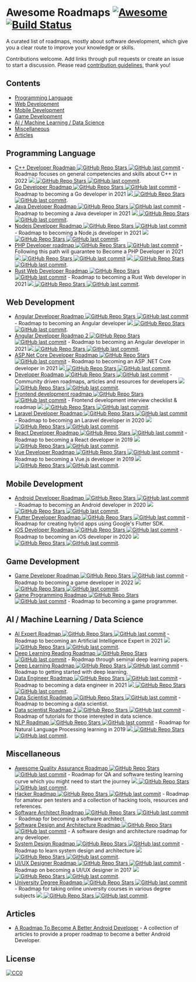 # Awesome Roadmaps [![Awesome](https://awesome.re/badge.svg)](https://awesome.re) [![Build Status](https://travis-ci.org/liuchong/awesome-roadmaps.svg?branch=master)](https://travis-ci.org/liuchong/awesome-roadmaps)

A curated list of roadmaps, mostly about software development, which give you a clear route to improve your knowledge or skills.

Contributions welcome.
Add links through pull requests or create an issue to start a discussion.
Please read [contribution guidelines](contributing.md), thank you!

## Contents

- [Programming Language](#programming-language)
- [Web Development](#web-development)
- [Mobile Development](#mobile-development)
- [Game Development](#game-development)
- [AI / Machine Learning / Data Science](#ai--machine-learning--data-science)
- [Miscellaneous](#miscellaneous)
- [Articles](#articles)

## Programming Language
- [C++ Developer Roadmap ![GitHub Repo Stars](https://img.shields.io/github/stars/salmer/CppDeveloperRoadmap) ![GitHub last commit](https://img.shields.io/github/last-commit/salmer/CppDeveloperRoadmap)](https://github.com/salmer/CppDeveloperRoadmap) - Roadmap focuses on general competencies and skills about C++ in 2022 [<img src="https://img.shields.io/badge/Roadmap-2022-green.svg"> ![GitHub Repo Stars](https://img.shields.io/github/stars/salmer/CppDeveloperRoadmap) ![GitHub last commit](https://img.shields.io/github/last-commit/salmer/CppDeveloperRoadmap)](https://github.com/salmer/CppDeveloperRoadmap).
- [Go Developer Roadmap ![GitHub Repo Stars](https://img.shields.io/github/stars/Alikhll/golang-developer-roadmap) ![GitHub last commit](https://img.shields.io/github/last-commit/Alikhll/golang-developer-roadmap)](https://github.com/Alikhll/golang-developer-roadmap) - Roadmap to becoming a Go developer in 2021 [<img src="https://img.shields.io/badge/Roadmap-2021-green.svg"> ![GitHub Repo Stars](https://img.shields.io/github/stars/Alikhll/golang-developer-roadmap) ![GitHub last commit](https://img.shields.io/github/last-commit/Alikhll/golang-developer-roadmap)](https://github.com/Alikhll/golang-developer-roadmap).
- [Java Developer Roadmap ![GitHub Repo Stars](https://img.shields.io/github/stars/s4kibs4mi/java-developer-roadmap) ![GitHub last commit](https://img.shields.io/github/last-commit/s4kibs4mi/java-developer-roadmap)](https://github.com/s4kibs4mi/java-developer-roadmap) - Roadmap to becoming a Java developer in 2021 [<img src="https://img.shields.io/badge/Roadmap-2021-green.svg"> ![GitHub Repo Stars](https://img.shields.io/github/stars/s4kibs4mi/java-developer-roadmap) ![GitHub last commit](https://img.shields.io/github/last-commit/s4kibs4mi/java-developer-roadmap)](https://github.com/s4kibs4mi/java-developer-roadmap).
- [Nodejs Developer Roadmap ![GitHub Repo Stars](https://img.shields.io/github/stars/aliyr/Nodejs-Developer-Roadmap) ![GitHub last commit](https://img.shields.io/github/last-commit/aliyr/Nodejs-Developer-Roadmap)](https://github.com/aliyr/Nodejs-Developer-Roadmap) - Roadmap to becoming a Node.js developer in 2021 [<img src="https://img.shields.io/badge/Roadmap-2021-green.svg"> ![GitHub Repo Stars](https://img.shields.io/github/stars/aliyr/Nodejs-Developer-Roadmap) ![GitHub last commit](https://img.shields.io/github/last-commit/aliyr/Nodejs-Developer-Roadmap)](https://github.com/aliyr/Nodejs-Developer-Roadmap).
- [PHP Developer roadmap ![GitHub Repo Stars](https://img.shields.io/github/stars/thecodeholic/php-developer-roadmap) ![GitHub last commit](https://img.shields.io/github/last-commit/thecodeholic/php-developer-roadmap)](https://github.com/thecodeholic/php-developer-roadmap) - Following this path will guarantee to Become a PHP Developer in 2021 [<img src="https://img.shields.io/badge/Roadmap-2021-green.svg"> ![GitHub Repo Stars](https://img.shields.io/github/stars/thecodeholic/php-developer-roadmap) ![GitHub last commit](https://img.shields.io/github/last-commit/thecodeholic/php-developer-roadmap)](https://github.com/thecodeholic/php-developer-roadmap) [<img src="https://img.shields.io/badge/YouTube-FF0000?logo=youtube"> ![GitHub Repo Stars](https://img.shields.io/github/stars/thecodeholic/php-developer-roadmap) ![GitHub last commit](https://img.shields.io/github/last-commit/thecodeholic/php-developer-roadmap)](https://github.com/thecodeholic/php-developer-roadmap).
- [Rust Web Developer Roadmap ![GitHub Repo Stars](https://img.shields.io/github/stars/anshulrgoyal/rust-web-developer-roadmap) ![GitHub last commit](https://img.shields.io/github/last-commit/anshulrgoyal/rust-web-developer-roadmap)](https://github.com/anshulrgoyal/rust-web-developer-roadmap) - Roadmap to becoming a Rust Web developer in 2021 [<img src="https://img.shields.io/badge/Roadmap-2021-green.svg"> ![GitHub Repo Stars](https://img.shields.io/github/stars/anshulrgoyal/rust-web-developer-roadmap) ![GitHub last commit](https://img.shields.io/github/last-commit/anshulrgoyal/rust-web-developer-roadmap)](https://github.com/anshulrgoyal/rust-web-developer-roadmap).


## Web Development
- [Angular Developer Roadmap ![GitHub Repo Stars](https://img.shields.io/github/stars/sulco/angular-developer-roadmap) ![GitHub last commit](https://img.shields.io/github/last-commit/sulco/angular-developer-roadmap)](https://github.com/sulco/angular-developer-roadmap) - Roadmap to becoming an Angular developer [<img src="https://img.shields.io/badge/Roadmap-2018-yellow.svg"> ![GitHub Repo Stars](https://img.shields.io/github/stars/sulco/angular-developer-roadmap) ![GitHub last commit](https://img.shields.io/github/last-commit/sulco/angular-developer-roadmap)](https://github.com/sulco/angular-developer-roadmap).
- [Angular Developer Roadmap 2 ![GitHub Repo Stars](https://img.shields.io/github/stars/saifaustcse/angular-developer-roadmap) ![GitHub last commit](https://img.shields.io/github/last-commit/saifaustcse/angular-developer-roadmap)](https://github.com/saifaustcse/angular-developer-roadmap) - Roadmap to becoming an Angular developer in 2021 [<img src="https://img.shields.io/badge/Roadmap-2021-green.svg"> ![GitHub Repo Stars](https://img.shields.io/github/stars/saifaustcse/angular-developer-roadmap) ![GitHub last commit](https://img.shields.io/github/last-commit/saifaustcse/angular-developer-roadmap)](https://github.com/saifaustcse/angular-developer-roadmap).
- [ASP.Net Core Developer Roadmap ![GitHub Repo Stars](https://img.shields.io/github/stars/MoienTajik/AspNetCore-Developer-Roadmap) ![GitHub last commit](https://img.shields.io/github/last-commit/MoienTajik/AspNetCore-Developer-Roadmap)](https://github.com/MoienTajik/AspNetCore-Developer-Roadmap) - Roadmap to becoming an ASP .NET Core developer in 2021 [<img src="https://img.shields.io/badge/Roadmap-2021-green.svg"> ![GitHub Repo Stars](https://img.shields.io/github/stars/MoienTajik/AspNetCore-Developer-Roadmap) ![GitHub last commit](https://img.shields.io/github/last-commit/MoienTajik/AspNetCore-Developer-Roadmap)](https://github.com/MoienTajik/AspNetCore-Developer-Roadmap).
- [Developer Roadmap ![GitHub Repo Stars](https://img.shields.io/github/stars/kamranahmedse/developer-roadmap) ![GitHub last commit](https://img.shields.io/github/last-commit/kamranahmedse/developer-roadmap)](https://github.com/kamranahmedse/developer-roadmap) - Community driven roadmaps, articles and resources for developers [<img src="https://img.shields.io/badge/Roadmap-2022-green.svg"> ![GitHub Repo Stars](https://img.shields.io/github/stars/kamranahmedse/developer-roadmap) ![GitHub last commit](https://img.shields.io/github/last-commit/kamranahmedse/developer-roadmap)](https://github.com/kamranahmedse/developer-roadmap).
- [Frontend development roadmap ![GitHub Repo Stars](https://img.shields.io/github/stars/sadanandpai/frontend-learning-kit) ![GitHub last commit](https://img.shields.io/github/last-commit/sadanandpai/frontend-learning-kit)](https://github.com/sadanandpai/frontend-learning-kit/blob/main/public/2022_FE_roadmap.pdf) - Frontend development interview checklist & roadmap [<img src="https://img.shields.io/badge/Roadmap-2022-green.svg"> ![GitHub Repo Stars](https://img.shields.io/github/stars/kamranahmedse/developer-roadmap) ![GitHub last commit](https://img.shields.io/github/last-commit/kamranahmedse/developer-roadmap)](https://github.com/kamranahmedse/developer-roadmap/blob/main/2022_FE_roadmap.pdf).
- [Laravel Developer Roadmap ![GitHub Repo Stars](https://img.shields.io/github/stars/Hasnayeen/laravel-developer-roadmap) ![GitHub last commit](https://img.shields.io/github/last-commit/Hasnayeen/laravel-developer-roadmap)](https://github.com/Hasnayeen/laravel-developer-roadmap) - Roadmap to becoming an Laravel developer in 2020 [<img src="https://img.shields.io/badge/Roadmap-2020-yellowgreen.svg"> ![GitHub Repo Stars](https://img.shields.io/github/stars/Hasnayeen/laravel-developer-roadmap) ![GitHub last commit](https://img.shields.io/github/last-commit/Hasnayeen/laravel-developer-roadmap)](https://github.com/Hasnayeen/laravel-developer-roadmap).
- [React Developer Roadmap ![GitHub Repo Stars](https://img.shields.io/github/stars/adam-golab/react-developer-roadmap) ![GitHub last commit](https://img.shields.io/github/last-commit/adam-golab/react-developer-roadmap)](https://github.com/adam-golab/react-developer-roadmap) - Roadmap to becoming a React developer in 2019 [<img src="https://img.shields.io/badge/Roadmap-2019-yellowgreen.svg"> ![GitHub Repo Stars](https://img.shields.io/github/stars/adam-golab/react-developer-roadmap) ![GitHub last commit](https://img.shields.io/github/last-commit/adam-golab/react-developer-roadmap)](https://github.com/adam-golab/react-developer-roadmap).
- [Vue Developer Roadmap ![GitHub Repo Stars](https://img.shields.io/github/stars/flaviocopes/vue-developer-roadmap) ![GitHub last commit](https://img.shields.io/github/last-commit/flaviocopes/vue-developer-roadmap)](https://github.com/flaviocopes/vue-developer-roadmap) - Roadmap to becoming a Vue.js developer in 2019 [<img src="https://img.shields.io/badge/Roadmap-2019-yellowgreen.svg"> ![GitHub Repo Stars](https://img.shields.io/github/stars/flaviocopes/vue-developer-roadmap) ![GitHub last commit](https://img.shields.io/github/last-commit/flaviocopes/vue-developer-roadmap)](https://github.com/flaviocopes/vue-developer-roadmap).

## Mobile Development
- [Android Developer Roadmap ![GitHub Repo Stars](https://img.shields.io/github/stars/anacoimbrag/android-developer-roadmap) ![GitHub last commit](https://img.shields.io/github/last-commit/anacoimbrag/android-developer-roadmap)](https://github.com/anacoimbrag/android-developer-roadmap) - Roadmap to becoming an Android developer in 2020 [<img src="https://img.shields.io/badge/Roadmap-2020-yellowgreen.svg"> ![GitHub Repo Stars](https://img.shields.io/github/stars/anacoimbrag/android-developer-roadmap) ![GitHub last commit](https://img.shields.io/github/last-commit/anacoimbrag/android-developer-roadmap)](https://github.com/anacoimbrag/android-developer-roadmap).
- [Flutter Developer Roadmap ![GitHub Repo Stars](https://img.shields.io/github/stars/olexale/flutter_roadmap) ![GitHub last commit](https://img.shields.io/github/last-commit/olexale/flutter_roadmap)](https://github.com/olexale/flutter_roadmap) - Roadmap for creating hybrid apps using Google's Flutter SDK.
- [iOS Developer Roadmap ![GitHub Repo Stars](https://img.shields.io/github/stars/BohdanOrlov/iOS-Developer-Roadmap) ![GitHub last commit](https://img.shields.io/github/last-commit/BohdanOrlov/iOS-Developer-Roadmap)](https://github.com/BohdanOrlov/iOS-Developer-Roadmap) - Roadmap to becoming an iOS developer in 2020 [<img src="https://img.shields.io/badge/Roadmap-2020-yellowgreen.svg"> ![GitHub Repo Stars](https://img.shields.io/github/stars/BohdanOrlov/iOS-Developer-Roadmap) ![GitHub last commit](https://img.shields.io/github/last-commit/BohdanOrlov/iOS-Developer-Roadmap)](https://github.com/BohdanOrlov/iOS-Developer-Roadmap).

## Game Development
- [Game Developer Roadmap ![GitHub Repo Stars](https://img.shields.io/github/stars/utilForever/game-developer-roadmap) ![GitHub last commit](https://img.shields.io/github/last-commit/utilForever/game-developer-roadmap)](https://github.com/utilForever/game-developer-roadmap) - Roadmap to becoming a game developer in 2022 [<img src="https://img.shields.io/badge/Roadmap-2022-green.svg"> ![GitHub Repo Stars](https://img.shields.io/github/stars/utilForever/game-developer-roadmap) ![GitHub last commit](https://img.shields.io/github/last-commit/utilForever/game-developer-roadmap)](https://github.com/utilForever/game-developer-roadmap).
- [Game Programming Roadmap ![GitHub Repo Stars](https://img.shields.io/github/stars/miloyip/game-programmer) ![GitHub last commit](https://img.shields.io/github/last-commit/miloyip/game-programmer)](https://github.com/miloyip/game-programmer) - Roadmap to becoming a game programmer.

## AI / Machine Learning / Data Science
- [AI Expert Roadmap ![GitHub Repo Stars](https://img.shields.io/github/stars/AMAI-GmbH/AI-Expert-Roadmap) ![GitHub last commit](https://img.shields.io/github/last-commit/AMAI-GmbH/AI-Expert-Roadmap)](https://github.com/AMAI-GmbH/AI-Expert-Roadmap) - Roadmap to becoming an Artificial Intelligence Expert in 2021 [<img src="https://img.shields.io/badge/Roadmap-2021-green.svg"> ![GitHub Repo Stars](https://img.shields.io/github/stars/AMAI-GmbH/AI-Expert-Roadmap) ![GitHub last commit](https://img.shields.io/github/last-commit/AMAI-GmbH/AI-Expert-Roadmap)](https://github.com/AMAI-GmbH/AI-Expert-Roadmap).
- [Deep Learning Reading Roadmap ![GitHub Repo Stars](https://img.shields.io/github/stars/floodsung/Deep-Learning-Papers-Reading-Roadmap) ![GitHub last commit](https://img.shields.io/github/last-commit/floodsung/Deep-Learning-Papers-Reading-Roadmap)](https://github.com/floodsung/Deep-Learning-Papers-Reading-Roadmap) - Roadmap through seminal deep learning papers.
- [Deep Learning Roadmap ![GitHub Repo Stars](https://img.shields.io/github/stars/machinelearningmindset/deep-learning-roadmap) ![GitHub last commit](https://img.shields.io/github/last-commit/machinelearningmindset/deep-learning-roadmap)](https://github.com/machinelearningmindset/deep-learning-roadmap) - Roadmap to getting started with deep learning.
- [Data Engineer Roadmap ![GitHub Repo Stars](https://img.shields.io/github/stars/datastacktv/data-engineer-roadmap) ![GitHub last commit](https://img.shields.io/github/last-commit/datastacktv/data-engineer-roadmap)](https://github.com/datastacktv/data-engineer-roadmap) - Roadmap to becoming a data engineer in 2021 [<img src="https://img.shields.io/badge/Roadmap-2021-green.svg"> ![GitHub Repo Stars](https://img.shields.io/github/stars/datastacktv/data-engineer-roadmap) ![GitHub last commit](https://img.shields.io/github/last-commit/datastacktv/data-engineer-roadmap)](https://github.com/datastacktv/data-engineer-roadmap).
- [Data Scientist Roadmap ![GitHub Repo Stars](https://img.shields.io/github/stars/hasbrain/data-science-roadmap) ![GitHub last commit](https://img.shields.io/github/last-commit/hasbrain/data-science-roadmap)](https://github.com/hasbrain/data-science-roadmap) - Roadmap to becoming a data scientist.
- [Data scientist Roadmap 2 ![GitHub Repo Stars](https://img.shields.io/github/stars/MrMimic/data-scientist-roadmap) ![GitHub last commit](https://img.shields.io/github/last-commit/MrMimic/data-scientist-roadmap)](https://github.com/MrMimic/data-scientist-roadmap) - Roadmap of tutorials for those interested in data science.
- [NLP Roadmap ![GitHub Repo Stars](https://img.shields.io/github/stars/graykode/nlp-roadmap) ![GitHub last commit](https://img.shields.io/github/last-commit/graykode/nlp-roadmap)](https://github.com/graykode/nlp-roadmap) - Roadmap for Natural Language Processing learning in 2019 [<img src="https://img.shields.io/badge/Roadmap-2019-yellowgreen.svg"> ![GitHub Repo Stars](https://img.shields.io/github/stars/graykode/nlp-roadmap) ![GitHub last commit](https://img.shields.io/github/last-commit/graykode/nlp-roadmap)](https://github.com/graykode/nlp-roadmap).

## Miscellaneous
- [Awesome Quality Assurance Roadmap ![GitHub Repo Stars](https://img.shields.io/github/stars/fityanos/awesome-quality-assurance-roadmap) ![GitHub last commit](https://img.shields.io/github/last-commit/fityanos/awesome-quality-assurance-roadmap)](https://github.com/fityanos/awesome-quality-assurance-roadmap) - Roadmap for QA and software testing learning curve which you might need to start the journey [<img src="https://img.shields.io/badge/Roadmap-2021-green.svg"> ![GitHub Repo Stars](https://img.shields.io/github/stars/fityanos/awesome-quality-assurance-roadmap) ![GitHub last commit](https://img.shields.io/github/last-commit/fityanos/awesome-quality-assurance-roadmap)](https://github.com/fityanos/awesome-quality-assurance-roadmap).
- [Hacker Roadmap ![GitHub Repo Stars](https://img.shields.io/github/stars/Sundowndev/hacker-roadmap) ![GitHub last commit](https://img.shields.io/github/last-commit/Sundowndev/hacker-roadmap)](https://github.com/Sundowndev/hacker-roadmap) - Roadmap for amateur pen testers and a collection of hacking tools, resources and references.
- [Software Architect Roadmap ![GitHub Repo Stars](https://img.shields.io/github/stars/AlaaAttya/software-architect-roadmap) ![GitHub last commit](https://img.shields.io/github/last-commit/AlaaAttya/software-architect-roadmap)](https://github.com/AlaaAttya/software-architect-roadmap) - Roadmap for becoming a software architect.
- [Software Design and Architecture Roadmap ![GitHub Repo Stars](https://img.shields.io/github/stars/stemmlerjs/software-design-and-architecture-roadmap) ![GitHub last commit](https://img.shields.io/github/last-commit/stemmlerjs/software-design-and-architecture-roadmap)](https://github.com/stemmlerjs/software-design-and-architecture-roadmap) - A software design and architecture roadmap for any developer.
- [System Design Roadmap ![GitHub Repo Stars](https://img.shields.io/github/stars/mohsenshafiei/system-design-master-plan) ![GitHub last commit](https://img.shields.io/github/last-commit/mohsenshafiei/system-design-master-plan)](https://github.com/mohsenshafiei/system-design-master-plan) - Roadmap to learn system design and architecture [<img src="https://img.shields.io/badge/Roadmap-2021-green.svg"> ![GitHub Repo Stars](https://img.shields.io/github/stars/mohsenshafiei/system-design-master-plan) ![GitHub last commit](https://img.shields.io/github/last-commit/mohsenshafiei/system-design-master-plan)](https://github.com/mohsenshafiei/system-design-master-plan).
- [UI/UX Designer Roadmap ![GitHub Repo Stars](https://img.shields.io/github/stars/togiberlin/ui-ux-designer-roadmap) ![GitHub last commit](https://img.shields.io/github/last-commit/togiberlin/ui-ux-designer-roadmap)](https://github.com/togiberlin/ui-ux-designer-roadmap) - Roadmap on becoming a UI/UX designer in 2017 [<img src="https://img.shields.io/badge/Roadmap-2017-yellow.svg"> ![GitHub Repo Stars](https://img.shields.io/github/stars/togiberlin/ui-ux-designer-roadmap) ![GitHub last commit](https://img.shields.io/github/last-commit/togiberlin/ui-ux-designer-roadmap)](https://github.com/togiberlin/ui-ux-designer-roadmap).
- [University Degree Roadmap ![GitHub Repo Stars](https://img.shields.io/github/stars/nietsymerej/collecobrary) ![GitHub last commit](https://img.shields.io/github/last-commit/nietsymerej/collecobrary)](https://github.com/nietsymerej/collecobrary) - Roadmap for taking online university courses in various degree subjects [<img src="https://img.shields.io/badge/Roadmap-2021-green.svg"> ![GitHub Repo Stars](https://img.shields.io/github/stars/nietsymerej/collecobrary) ![GitHub last commit](https://img.shields.io/github/last-commit/nietsymerej/collecobrary)](https://github.com/nietsymerej/collecobrary).

## Articles
- [A Roadmap To Become A Better Android Developer](https://medium.com/mindorks/a-roadmap-to-become-a-better-android-developer-3038cf7f8c8d) - A collection of articles to provide a proper roadmap to become a better Android Developer.

## License

[![CC0](http://mirrors.creativecommons.org/presskit/buttons/88x31/svg/cc-zero.svg)](https://creativecommons.org/publicdomain/zero/1.0/)
